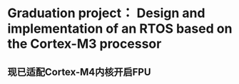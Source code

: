 # Graduation project： Design and implementation of an RTOS based on the Cortex-M3 processor
## 现已适配Cortex-M4内核开启FPU